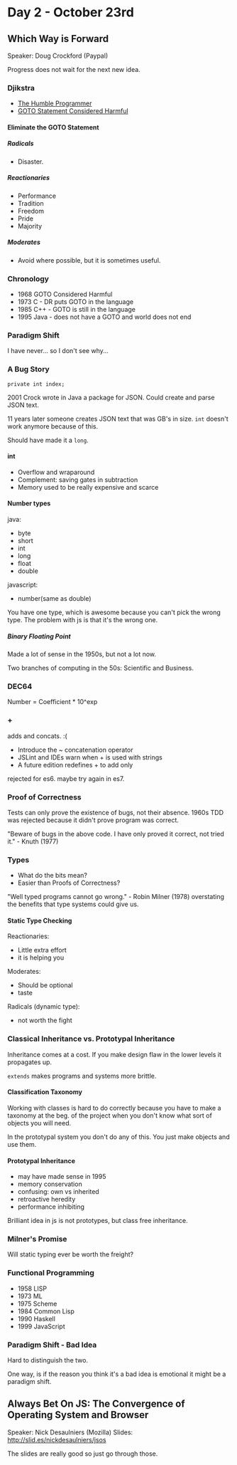 # Day 2 - October 23rd

## Which Way is Forward
Speaker: Doug Crockford (Paypal)

Progress does not wait for the next new idea.

### Djikstra
* [The Humble Programmer](http://www.cs.utexas.edu/~EWD/transcriptions/EWD03xx/EWD340.html)
* [GOTO Statement Considered Harmful](http://david.tribble.com/text/goto.html#part-1)

#### Eliminate the GOTO Statement

##### Radicals
* Disaster.

##### Reactionaries
* Performance
* Tradition
* Freedom
* Pride
* Majority

##### Moderates
* Avoid where possible, but it is sometimes useful.

### Chronology
* 1968 GOTO Considered Harmful
* 1973 C - DR puts GOTO in the language
* 1985 C++ - GOTO is still in the language
* 1995 Java - does not have a GOTO and world does not end

### Paradigm Shift
I have never... so I don't see why...

### A Bug Story
`private int index;`

2001 Crock wrote in Java a package for JSON. Could create and parse JSON text.

11 years later someone creates JSON text that was GB's in size. `int` doesn't work anymore because of this.

Should have made it a `long`.

#### int
* Overflow and wraparound
* Complement: saving gates in subtraction
* Memory used to be really expensive and scarce

#### Number types

java:
* byte
* short
* int
* long
* float
* double

javascript:
* number(same as double)

You have one type, which is awesome because you can't pick the wrong type. The problem with js is that it's the wrong one.

##### Binary Floating Point
Made a lot of sense in the 1950s, but not a lot now.

Two branches of computing in the 50s: Scientific and Business.

### DEC64
Number = Coefficient * 10^exp

### +
adds and concats. :(

* Introduce the ~ concatenation operator
* JSLint and IDEs warn when + is used with strings
* A future edition redefines + to add only

rejected for es6. maybe try again in es7.

### Proof of Correctness
Tests can only prove the existence of bugs, not their absence. 1960s TDD was rejected because it didn't prove program was correct.

"Beware of bugs in the above code. I have only proved it correct, not tried it." - Knuth (1977)

### Types
* What do the bits mean?
* Easier than Proofs of Correctness?

"Well typed programs cannot go wrong." - Robin Milner (1978) 
overstating the benefits that type systems could give us.

#### Static Type Checking
Reactionaries:
* Little extra effort
* it is helping you

Moderates:
* Should be optional
* taste

Radicals (dynamic type):
* not worth the fight

### Classical Inheritance vs. Prototypal Inheritance
Inheritance comes at a cost. If you make design flaw in the lower levels it propagates up. 

`extends` makes programs and systems more brittle. 

#### Classification Taxonomy
Working with classes is hard to do correctly because you have to make a taxonomy at the beg. of the project when you don't know
what sort of objects you will need.

In the prototypal system you don't do any of this. You just make objects and use them.

#### Prototypal Inheritance
* may have made sense in 1995
* memory conservation
* confusing: own vs inherited
* retroactive heredity
* performance inhibiting

Brilliant idea in js is not prototypes, but class free inheritance.

### Milner's Promise
Will static typing ever be worth the freight?

### Functional Programming
* 1958 LISP
* 1973 ML
* 1975 Scheme
* 1984 Common Lisp
* 1990 Haskell
* 1999 JavaScript

### Paradigm Shift - Bad Idea
Hard to distinguish the two. 

One way, is if the reason you think it's a bad idea is emotional it might be a paradigm shift.


## Always Bet On JS: The Convergence of Operating System and Browser
Speaker: Nick Desaulniers (Mozilla)
Slides: http://slid.es/nickdesaulniers/jsos

The slides are really good so just go through those.
